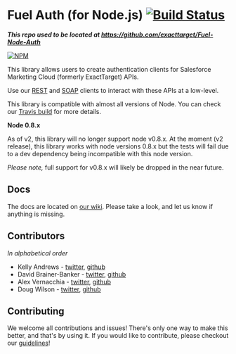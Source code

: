 Fuel Auth (for Node.js) [![Build Status](https://travis-ci.org/salesforce-marketingcloud/FuelSDK-Node-Auth.svg?branch=master)](https://travis-ci.org/salesforce-marketingcloud/FuelSDK-Node-Auth)
=============

***This repo used to be located at https://github.com/exacttarget/Fuel-Node-Auth***

[![NPM](https://nodei.co/npm/fuel-auth.png?downloads=true)](https://nodei.co/npm/fuel-auth/)

This library allows users to create authentication clients for Salesforce Marketing Cloud (formerly ExactTarget) APIs.

Use our [REST][1] and [SOAP][2] clients to interact with these APIs at a low-level.

This library is compatible with almost all versions of Node. You can check our [Travis build](https://travis-ci.org/salesforce-marketingcloud/FuelSDK-Node-Auth) for more details.

**Node 0.8.x**

As of v2, this library will no longer support node v0.8.x. At the moment (v2 release), this library works with node versions 0.8.x  but the tests will fail due to a dev dependency being incompatible with this node version.

*Please note,* full support for v0.8.x will likely be dropped in the near future.

## Docs

The docs are located on [our wiki][4]. Please take a look, and let us know if anything is missing.

## Contributors

*In alphabetical order*

* Kelly Andrews - [twitter](https://twitter.com/kellyjandrews), [github](https://github.com/kellyjandrews)
* David Brainer-Banker - [twitter](https://twitter.com/TweetTypography), [github](https://github.com/tweettypography)
* Alex Vernacchia - [twitter](https://twitter.com/vernacchia), [github](https://github.com/vernak2539)
* Doug Wilson - [twitter](https://twitter.com/blipsofadoug), [github](https://github.com/dougwilson)

## Contributing

We welcome all contributions and issues! There's only one way to make this better, and that's by using it. If you would like to contribute, please checkout our [guidelines][5]!


[1]: https://github.com/ExactTarget/Fuel-Node-REST
[2]: https://github.com/ExactTarget/Fuel-Node-SOAP
[3]: https://github.com/mikeal/request#requestoptions-callback
[4]: https://github.com/salesforcefuel/FuelSDK-Node-Auth/wiki
[5]: https://github.com/salesforcefuel/FuelSDK-Node-Auth/wiki/Contributing
